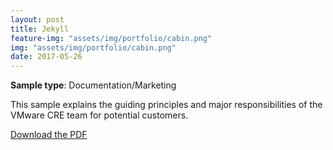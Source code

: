 ```yaml
---
layout: post
title: Jekyll
feature-img: "assets/img/portfolio/cabin.png"
img: "assets/img/portfolio/cabin.png"
date: 2017-05-26
---
```


**Sample type**: Documentation/Marketing

This sample explains the guiding principles and major responsibilities of the VMware CRE team for potential customers. 

[Download the PDF](link)

